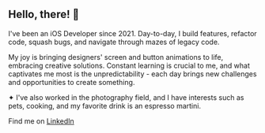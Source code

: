  <h2>Hello, there! 💫 </h2>


I've been an iOS Developer since 2021. Day-to-day, I build features, refactor code, squash bugs, and navigate through mazes of legacy code.

My joy is bringing designers' screen and button animations to life, embracing creative solutions. Constant learning is crucial to me, and what captivates me most is the unpredictability - each day brings new challenges and opportunities to create something.

✦ I've also worked in the photography field, and I have interests such as pets, cooking, and my favorite drink is an espresso martini.

 Find me on [LinkedIn](https://www.linkedin.com/in/marthasalomao/)


<!--
**marthasalomao/marthasalomao** is a ✨ _special_ ✨ repository because its `README.md` (this file) appears on your GitHub profile.

Here are some ideas to get you started:

- 👩🏼‍💻 I’m currently working as iOS Developer at Zee.Now
- 🌱 I’m currently updating my GitHub projects   
- 💬 Ask me about 
- 📫 How to reach me: ...
- 😄 Pronouns: ...
-->
